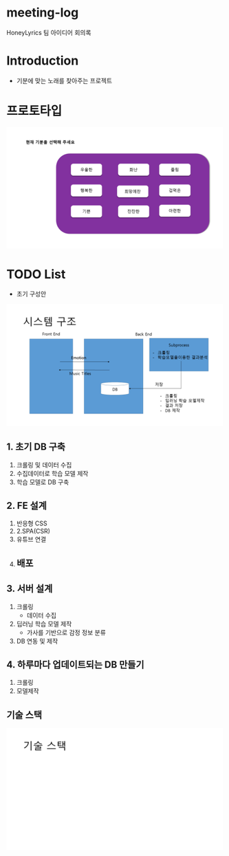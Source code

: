 # meeting-log
HoneyLyrics 팀 아이디어 회의록

# Introduction
 - 기분에 맞는 노래를 찾아주는 프로젝트
# 프로토타입
<img src= ./Presentation1/Slide1.PNG>


# TODO List
- 초기 구성안
<img src= ./Presentation1/Slide2.PNG>

## 1. 초기 DB 구축
1. 크롤링 및 데이터 수집
2. 수집데이터로 학습 모델 제작
3. 학습 모델로 DB 구축 
## 2. FE 설계
1. 반응형 CSS
2. 2.SPA(CSR)
3. 유튜브 연결
4. 배포
   - 
## 3. 서버 설계
1. 크롤링
    - 데이터 수집
2. 딥러닝 학습 모델 제작
   - 가사를 기반으로 감정 정보 분류
3. DB 연동 및 제작

## 4. 하루마다 업데이트되는 DB 만들기
1. 크롤링 
2. 모델제작

## 기술 스택
<img src= ./Presentation1/Slide3.PNG>

